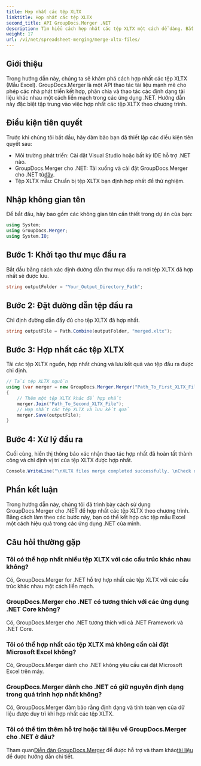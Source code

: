 ```yaml
---
title: Hợp nhất các tệp XLTX
linktitle: Hợp nhất các tệp XLTX
second_title: API GroupDocs.Merger .NET
description: Tìm hiểu cách hợp nhất các tệp XLTX một cách dễ dàng. Bắt đầu hợp nhất các tệp XLTX và hợp lý hóa các tác vụ quản lý tài liệu của bạn một cách hiệu quả.
weight: 17
url: /vi/net/spreadsheet-merging/merge-xltx-files/
---
```

## Giới thiệu
Trong hướng dẫn này, chúng ta sẽ khám phá cách hợp nhất các tệp XLTX (Mẫu Excel). GroupDocs.Merger là một API thao tác tài liệu mạnh mẽ cho phép các nhà phát triển kết hợp, phân chia và thao tác các định dạng tài liệu khác nhau một cách liền mạch trong các ứng dụng .NET. Hướng dẫn này đặc biệt tập trung vào việc hợp nhất các tệp XLTX theo chương trình.
## Điều kiện tiên quyết
Trước khi chúng tôi bắt đầu, hãy đảm bảo bạn đã thiết lập các điều kiện tiên quyết sau:
- Môi trường phát triển: Cài đặt Visual Studio hoặc bất kỳ IDE hỗ trợ .NET nào.
-  GroupDocs.Merger cho .NET: Tải xuống và cài đặt GroupDocs.Merger cho .NET từ[đây](https://releases.groupdocs.com/merger/net/).
- Tệp XLTX mẫu: Chuẩn bị tệp XLTX bạn định hợp nhất để thử nghiệm.

## Nhập không gian tên
Để bắt đầu, hãy bao gồm các không gian tên cần thiết trong dự án của bạn:
```csharp
using System; 
using GroupDocs.Merger;
using System.IO;
```
## Bước 1: Khởi tạo thư mục đầu ra
Bắt đầu bằng cách xác định đường dẫn thư mục đầu ra nơi tệp XLTX đã hợp nhất sẽ được lưu.
```csharp
string outputFolder = "Your_Output_Directory_Path";
```
## Bước 2: Đặt đường dẫn tệp đầu ra
Chỉ định đường dẫn đầy đủ cho tệp XLTX đã hợp nhất.
```csharp
string outputFile = Path.Combine(outputFolder, "merged.xltx");
```
## Bước 3: Hợp nhất các tệp XLTX
Tải các tệp XLTX nguồn, hợp nhất chúng và lưu kết quả vào tệp đầu ra được chỉ định.
```csharp
// Tải tệp XLTX nguồn
using (var merger = new GroupDocs.Merger.Merger("Path_To_First_XLTX_File"))
{
    // Thêm một tệp XLTX khác để hợp nhất
    merger.Join("Path_To_Second_XLTX_File");
    // Hợp nhất các tệp XLTX và lưu kết quả
    merger.Save(outputFile);
}
```
## Bước 4: Xử lý đầu ra
Cuối cùng, hiển thị thông báo xác nhận thao tác hợp nhất đã hoàn tất thành công và chỉ định vị trí của tệp XLTX được hợp nhất.
```csharp
Console.WriteLine("\nXLTX files merge completed successfully. \nCheck output in {0}", outputFolder);
```

## Phần kết luận
Trong hướng dẫn này, chúng tôi đã trình bày cách sử dụng GroupDocs.Merger cho .NET để hợp nhất các tệp XLTX theo chương trình. Bằng cách làm theo các bước này, bạn có thể kết hợp các tệp mẫu Excel một cách hiệu quả trong các ứng dụng .NET của mình.

## Câu hỏi thường gặp
### Tôi có thể hợp nhất nhiều tệp XLTX với các cấu trúc khác nhau không?
Có, GroupDocs.Merger for .NET hỗ trợ hợp nhất các tệp XLTX với các cấu trúc khác nhau một cách liền mạch.
### GroupDocs.Merger cho .NET có tương thích với các ứng dụng .NET Core không?
Có, GroupDocs.Merger cho .NET tương thích với cả .NET Framework và .NET Core.
### Tôi có thể hợp nhất các tệp XLTX mà không cần cài đặt Microsoft Excel không?
Có, GroupDocs.Merger dành cho .NET không yêu cầu cài đặt Microsoft Excel trên máy.
### GroupDocs.Merger dành cho .NET có giữ nguyên định dạng trong quá trình hợp nhất không?
Có, GroupDocs.Merger đảm bảo rằng định dạng và tính toàn vẹn của dữ liệu được duy trì khi hợp nhất các tệp XLTX.
### Tôi có thể tìm thêm hỗ trợ hoặc tài liệu về GroupDocs.Merger cho .NET ở đâu?
 Tham quan[Diễn đàn GroupDocs.Merger](https://forum.groupdocs.com/c/merger/32) để được hỗ trợ và tham khảo[tài liệu](https://tutorials.groupdocs.com/merger/net/) để được hướng dẫn chi tiết.